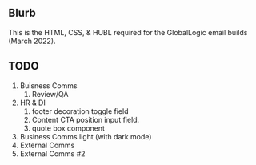## Blurb
This is the HTML, CSS, & HUBL required for the GlobalLogic email builds (March 2022).

## TODO
1. Buisness Comms
   1. Review/QA
2. HR & DI
   1. footer decoration toggle field
   2. Content CTA position input field.
   3. quote box component
3. Business Comms light (with dark mode)
4. External Comms
5. External Comms #2